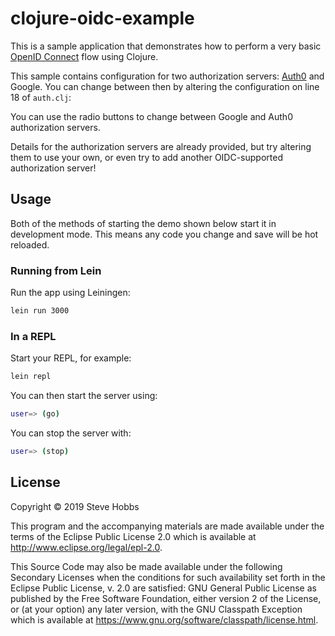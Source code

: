 # clojure-oidc-example

This is a sample application that demonstrates how to perform a very basic
[OpenID Connect](https://openid.net/connect/) flow using Clojure.

This sample contains configuration for two authorization servers: [Auth0](https://auth0.com) and Google. You can change between then by altering the configuration on line 18 of `auth.clj`:

You can use the radio buttons to change between Google and Auth0
authorization servers.

Details for the authorization servers are already provided, but try altering them to use your own, or even try to add another OIDC-supported authorization server!

## Usage

Both of the methods of starting the demo shown below start it in
development mode. This means any code you change and save will be hot
reloaded.

### Running from Lein
Run the app using Leiningen:

```sh
lein run 3000
```
### In a REPL

Start your REPL, for example:

``` sh
lein repl
```

You can then start the server using:

``` sh
user=> (go)
```

You can stop the server with:

``` sh
user=> (stop)
```

## License

Copyright © 2019 Steve Hobbs

This program and the accompanying materials are made available under the
terms of the Eclipse Public License 2.0 which is available at
http://www.eclipse.org/legal/epl-2.0.

This Source Code may also be made available under the following Secondary
Licenses when the conditions for such availability set forth in the Eclipse
Public License, v. 2.0 are satisfied: GNU General Public License as published by
the Free Software Foundation, either version 2 of the License, or (at your
option) any later version, with the GNU Classpath Exception which is available
at https://www.gnu.org/software/classpath/license.html.
